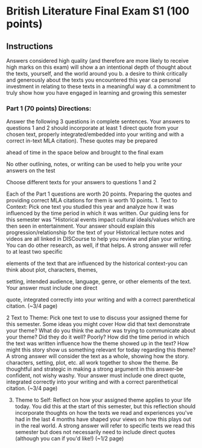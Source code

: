 # British Literature Final Exam S1 (100 points)

## Instructions

Answers considered high quality (and therefore are more likely to receive high marks on this exam) will show a an intentional depth of thought about the texts, yourself, and the world around you b. a desire to think critically and generously about the texts you encountered this year ca personal investment in relating to these texts in a meaningful way d. a commitment to truly show how you have engaged in learning and growing this semester

### Part 1 (70 points) Directions:

Answer the following 3 questions in complete sentences. Your answers to questions 1 and 2 should incorporate at least 1 direct quote from your chosen text, properly integrated/embedded into your writing and with a correct in-text MLA citation). These quotes may be prepared

ahead of time in the space below and brought to the final exam

No other outlining, notes, or writing can be used to help you write your answers on the test

Choose different texts for your answers to questions 1 and 2

Each of the Part 1 questions are worth 20 points. Preparing the quotes and providing correct MLA citations for them is worth 10 points. 1. Text to Context: Pick one text you studied this year and analyze how it was influenced by the time period in which it was written. Our guiding lens for this semester was "Historical events impact cultural ideals/values which are then seen in entertainment. Your answer should explain this progression/relationship for the text of your Historical lecture notes and videos are all linked in DISCourse to help you review and plan your writing. You can do other research, as well, if that helps. A strong answer will refer to at least two specific

elements of the text that are influenced by the historical context-you can think about plot, characters, themes,

setting, intended audience, language, genre, or other elements of the text. Your answer must include one direct

quote, integrated correctly into your writing and with a correct parenthetical citation. (~3/4 page)

2 Text to Theme: Pick one text to use to discuss your assigned theme for this semester. Some ideas you might cover How did that text demonstrate your theme? What do you think the author was trying to communicate about your theme? Did they do it well? Poorly? How did the time period in which the text was written influence how the theme showed up in the text? How might this story show us something relevant for today regarding this theme? A strong answer will consider the text as a whole, showing how the story. characters, setting, plot, etc. all work together to show the theme. Be thoughtful and strategic in making a strong argument in this answer-be confident, not wishy washy. Your answer must include one direct quote, integrated correctly into your writing and with a correct parenthetical citation. (~3/4 page)

3. Theme to Self: Reflect on how your assigned theme applies to your life today. You did this at the start of this semester, but this reflection should incorporate thoughts on how the texts we read and experiences you've had in the last 4 months have shaped your views on how this plays out in the real world. A strong answer will refer to specific texts we read this semester but does not necessarily need to include direct quotes (although you can if you'd like!) (~1/2 page)